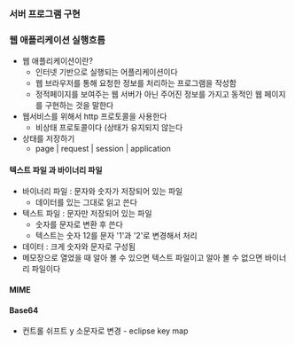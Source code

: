 ### 서버 프로그램 구현

### 웹 애플리케이션 실행흐름
- 웹 애플리케이션이란?
  - 인터넷 기반으로 실행되는 어플리케이션이다
  - 웹 브라우저를 통해 요청한 정보를 처리하는 프로그램을 작성함
  - 정적페이지를 보여주는 웹 서버가 아닌 주어진 정보를 가지고
  동적인 웹 페이지를 구현하는 것을 말한다
- 웹서비스를 위해서 http 프로토콜을 사용한다
  - 비상태 프로토콜이다 (상태가 유지되지 않는다
- 상태를 저장하기
  - page | request | session | application

#### 텍스트 파일 과 바이너리 파일
- 바이너리 파일 : 문자와 숫자가 저장되어 있는 파일
  - 데이터를 있는 그대로 읽고 쓴다
- 텍스트 파일 : 문자만 저장되어 있는 파일
  - 숫자를 문자로 변환 후 쓴다
  - 텍스트는 숫자 12를 문자 '1'과 '2'로 변경해서 처리
- 데이터 : 크게 숫자와 문자로 구성됨
- 메모장으로 열었을 때 알아 볼 수 있으면 텍스트 파일이고
알아 볼 수 없으면 바이너리 파일이다

#### MIME


#### Base64




- 컨트롤 쉬프트 y 소문자로 변경 - eclipse key map
